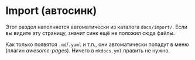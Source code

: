 # Import (автосинк)

Этот раздел наполняется автоматически из каталога `docs/import/`.
Если вы видите эту страницу, значит синк ещё не положил сюда файлы.

Как только появятся `.md`/`.yaml` и т.п., они автоматически попадут в меню
(плагин *awesome-pages*). Ничего в `mkdocs.yml` править не нужно.
